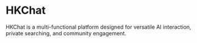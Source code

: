 # HKChat
HKChat is a multi-functional platform designed for versatile AI interaction, private searching, and community engagement.
